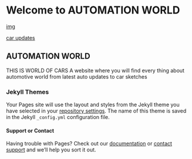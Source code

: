 # Welcome to AUTOMATION WORLD
[img](src)

[car updates](https://www.cardekho.com/upcomingcars)

## AUTOMATION WORLD
THIS IS WORLD OF CARS
A website where you will find every thing about automotive world from latest auto updates to car sketches 



### Jekyll Themes

Your Pages site will use the layout and styles from the Jekyll theme you have selected in your [repository settings](https://github.com/kartiksharma2311/kartiksharma.github.io/settings). The name of this theme is saved in the Jekyll `_config.yml` configuration file.

#### Support or Contact

Having trouble with Pages? Check out our [documentation](https://docs.github.com/categories/github-pages-basics/) or [contact support](https://github.com/contact) and we’ll help you sort it out.
